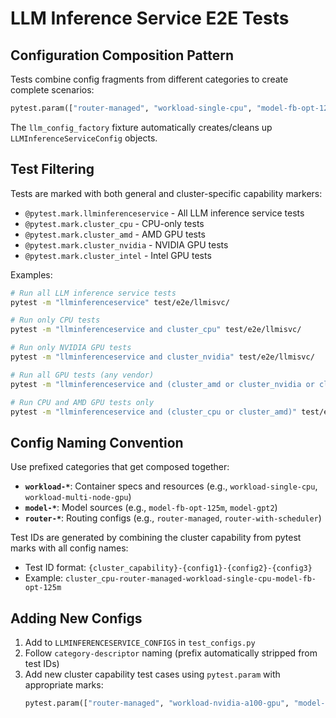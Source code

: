 # LLM Inference Service E2E Tests

## Configuration Composition Pattern

Tests combine config fragments from different categories to create complete scenarios:
```python
pytest.param(["router-managed", "workload-single-cpu", "model-fb-opt-125m"], marks=pytest.mark.cluster_cpu)
```

The `llm_config_factory` fixture automatically creates/cleans up `LLMInferenceServiceConfig` objects.

## Test Filtering

Tests are marked with both general and cluster-specific capability markers:

- `@pytest.mark.llminferenceservice` - All LLM inference service tests
- `@pytest.mark.cluster_cpu` - CPU-only tests  
- `@pytest.mark.cluster_amd` - AMD GPU tests
- `@pytest.mark.cluster_nvidia` - NVIDIA GPU tests
- `@pytest.mark.cluster_intel` - Intel GPU tests

Examples:
```bash
# Run all LLM inference service tests
pytest -m "llminferenceservice" test/e2e/llmisvc/

# Run only CPU tests
pytest -m "llminferenceservice and cluster_cpu" test/e2e/llmisvc/

# Run only NVIDIA GPU tests
pytest -m "llminferenceservice and cluster_nvidia" test/e2e/llmisvc/

# Run all GPU tests (any vendor)
pytest -m "llminferenceservice and (cluster_amd or cluster_nvidia or cluster_intel)" test/e2e/llmisvc/

# Run CPU and AMD GPU tests only
pytest -m "llminferenceservice and (cluster_cpu or cluster_amd)" test/e2e/llmisvc/
```

## Config Naming Convention

Use prefixed categories that get composed together:

- **`workload-*`**: Container specs and resources (e.g., `workload-single-cpu`, `workload-multi-node-gpu`)
- **`model-*`**: Model sources (e.g., `model-fb-opt-125m`, `model-gpt2`) 
- **`router-*`**: Routing configs (e.g., `router-managed`, `router-with-scheduler`)

Test IDs are generated by combining the cluster capability from pytest marks with all config names:
- Test ID format: `{cluster_capability}-{config1}-{config2}-{config3}`
- Example: `cluster_cpu-router-managed-workload-single-cpu-model-fb-opt-125m`

## Adding New Configs

1. Add to `LLMINFERENCESERVICE_CONFIGS` in `test_configs.py`
2. Follow `category-descriptor` naming (prefix automatically stripped from test IDs)
3. Add new cluster capability test cases using `pytest.param` with appropriate marks:
   ```python
   pytest.param(["router-managed", "workload-nvidia-a100-gpu", "model-llama-70b"], marks=pytest.mark.cluster_nvidia),
   ``` 